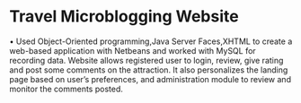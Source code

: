 # Travel Microblogging Website
•	Used Object-Oriented programming,Java Server Faces,XHTML to create a web-based application with Netbeans and worked with MySQL for recording data.
 Website allows registered user to login, review, give rating and post some comments on the attraction. It also personalizes the landing page based on user’s preferences, and administration module  to review and monitor the comments posted.
